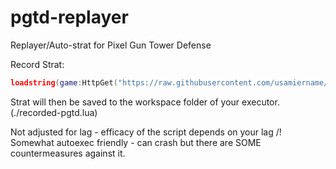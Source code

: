 # pgtd-replayer


Replayer/Auto-strat for Pixel Gun Tower Defense

Record Strat:
```lua
loadstring(game:HttpGet("https://raw.githubusercontent.com/usamiername/pgtd-replayer/main/minified-rec.lua"))()
```

Strat will then be saved to the workspace folder of your executor. (./recorded-pgtd.lua)

Not adjusted for lag - efficacy of the script depends on your lag /!\
Somewhat autoexec friendly - can crash but there are SOME countermeasures against it.
